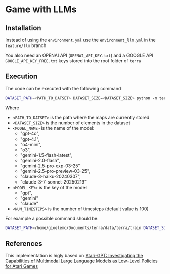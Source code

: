 # Game with LLMs

## Installation

Instead of using the `environment.yml` use the `environment_llm.yml` in the `feature/llm` branch

You also need an OPENAI API (`OPENAI_API_KEY.txt`) and a GOOGLE API `GOOGLE_API_KEY_FREE.txt` keys stored into the root folder of `terra`

## Execution
The code can be executed with the following command

```bash
DATASET_PATH=<PATH_TO_DATSET> DATASET_SIZE=<DATASET_SIZE> python -m terra.viz.main_llm -model_name <MODEL_NAME> --model_key <MODEL_KEY> --num_timesteps <NUM_TIMESTEPS>
```
Where
- `<PATH_TO_DATSET>` is the path where the maps are currently stored
- `<DATASET_SIZE>` is the number of elements in the dataset
- `<MODEL_NAME>` is the name of the model:
    * "gpt-4o", 
    * "gpt-4.1",
    * "o4-mini",
    * "o3",
    * "gemini-1.5-flash-latest",
    * "gemini-2.0-flash", 
    * "gemini-2.5-pro-exp-03-25"
    * "gemini-2.5-pro-preview-03-25", 
    * "claude-3-haiku-20240307", 
    * "claude-3-7-sonnet-20250219"
- `<MODEL_KEY>` is the key of the model
    * "gpt", 
    * "gemini"
    * "claude"
- `<NUM_TIMESTEPS>` is the number of timesteps (default value is 100)

For example a possible command should be:

```bash
DATASET_PATH=/home/gioelemo/Documents/terra/data/terra/train DATASET_SIZE=100 python -m terra.viz.main_llm --model_name gemini-2.5-pro-exp-03-25 --model_key gemini --num_timesteps 100 
```

## References
This implementation is higly based on [Atari-GPT: Investigating the Capabilities of Multimodal Large Language Models as Low-Level Policies for Atari Games](https://github.com/nwayt001/atari-gpt)